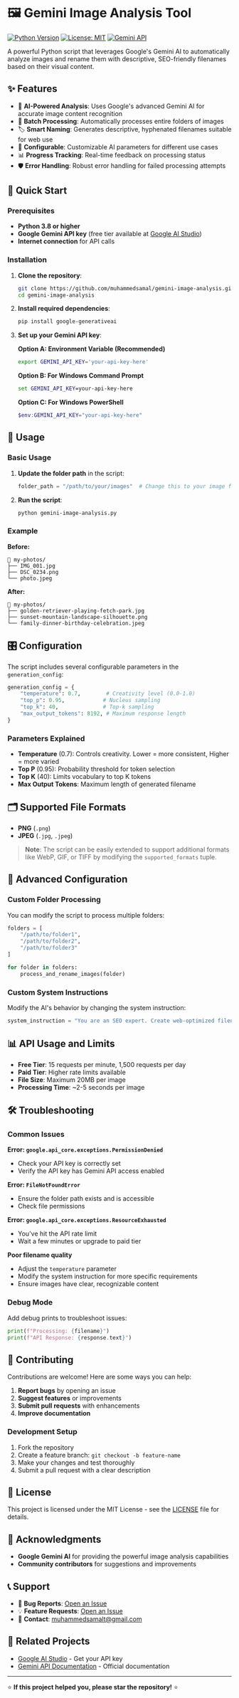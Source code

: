 # 🖼️ Gemini Image Analysis Tool

[![Python Version](https://img.shields.io/badge/python-3.8%2B-blue.svg)](https://www.python.org/downloads/)
[![License: MIT](https://img.shields.io/badge/License-MIT-yellow.svg)](https://opensource.org/licenses/MIT)
[![Gemini API](https://img.shields.io/badge/Powered%20by-Google%20Gemini-4285F4.svg)](https://ai.google.dev/)

A powerful Python script that leverages Google's Gemini AI to automatically analyze images and rename them with descriptive, SEO-friendly filenames based on their visual content.

## ✨ Features

- 🤖 **AI-Powered Analysis**: Uses Google's advanced Gemini AI for accurate image content recognition
- 📁 **Batch Processing**: Automatically processes entire folders of images
- 🏷️ **Smart Naming**: Generates descriptive, hyphenated filenames suitable for web use
- 🔧 **Configurable**: Customizable AI parameters for different use cases
- 📊 **Progress Tracking**: Real-time feedback on processing status
- 🛡️ **Error Handling**: Robust error handling for failed processing attempts

## 🚀 Quick Start

### Prerequisites

- **Python 3.8 or higher**
- **Google Gemini API key** (free tier available at [Google AI Studio](https://makersuite.google.com/app/apikey))
- **Internet connection** for API calls

### Installation

1. **Clone the repository**:
   ```bash
   git clone https://github.com/muhammedsamal/gemini-image-analysis.git
   cd gemini-image-analysis
   ```

2. **Install required dependencies**:
   ```bash
   pip install google-generativeai
   ```

3. **Set up your Gemini API key**:
   
   **Option A: Environment Variable (Recommended)**
   ```bash
   export GEMINI_API_KEY='your-api-key-here'
   ```
   
   **Option B: For Windows Command Prompt**
   ```cmd
   set GEMINI_API_KEY=your-api-key-here
   ```
   
   **Option C: For Windows PowerShell**
   ```powershell
   $env:GEMINI_API_KEY="your-api-key-here"
   ```

## 📖 Usage

### Basic Usage

1. **Update the folder path** in the script:
   ```python
   folder_path = "/path/to/your/images"  # Change this to your image folder
   ```

2. **Run the script**:
   ```bash
   python gemini-image-analysis.py
   ```

### Example

**Before:**
```
📁 my-photos/
├── IMG_001.jpg
├── DSC_0234.png
└── photo.jpeg
```

**After:**
```
📁 my-photos/
├── golden-retriever-playing-fetch-park.jpg
├── sunset-mountain-landscape-silhouette.png
└── family-dinner-birthday-celebration.jpeg
```

## 🎛️ Configuration

The script includes several configurable parameters in the `generation_config`:

```python
generation_config = {
    "temperature": 0.7,        # Creativity level (0.0-1.0)
    "top_p": 0.95,            # Nucleus sampling
    "top_k": 40,              # Top-k sampling
    "max_output_tokens": 8192, # Maximum response length
}
```

### Parameters Explained

- **Temperature** (0.7): Controls creativity. Lower = more consistent, Higher = more varied
- **Top P** (0.95): Probability threshold for token selection
- **Top K** (40): Limits vocabulary to top K tokens
- **Max Output Tokens**: Maximum length of generated filename

## 🗂️ Supported File Formats

- **PNG** (`.png`)
- **JPEG** (`.jpg`, `.jpeg`)

> **Note**: The script can be easily extended to support additional formats like WebP, GIF, or TIFF by modifying the `supported_formats` tuple.

## 🔧 Advanced Configuration

### Custom Folder Processing

You can modify the script to process multiple folders:

```python
folders = [
    "/path/to/folder1",
    "/path/to/folder2", 
    "/path/to/folder3"
]

for folder in folders:
    process_and_rename_images(folder)
```

### Custom System Instructions

Modify the AI's behavior by changing the system instruction:

```python
system_instruction = "You are an SEO expert. Create web-optimized filenames with relevant keywords..."
```

## 📊 API Usage and Limits

- **Free Tier**: 15 requests per minute, 1,500 requests per day
- **Paid Tier**: Higher rate limits available
- **File Size**: Maximum 20MB per image
- **Processing Time**: ~2-5 seconds per image

## 🛠️ Troubleshooting

### Common Issues

**Error: `google.api_core.exceptions.PermissionDenied`**
- Check your API key is correctly set
- Verify the API key has Gemini API access enabled

**Error: `FileNotFoundError`**
- Ensure the folder path exists and is accessible
- Check file permissions

**Error: `google.api_core.exceptions.ResourceExhausted`**
- You've hit the API rate limit
- Wait a few minutes or upgrade to paid tier

**Poor filename quality**
- Adjust the `temperature` parameter
- Modify the system instruction for more specific requirements
- Ensure images have clear, recognizable content

### Debug Mode

Add debug prints to troubleshoot issues:

```python
print(f"Processing: {filename}")
print(f"API Response: {response.text}")
```

## 🤝 Contributing

Contributions are welcome! Here are some ways you can help:

1. **Report bugs** by opening an issue
2. **Suggest features** or improvements
3. **Submit pull requests** with enhancements
4. **Improve documentation**

### Development Setup

1. Fork the repository
2. Create a feature branch: `git checkout -b feature-name`
3. Make your changes and test thoroughly
4. Submit a pull request with a clear description

## 📄 License

This project is licensed under the MIT License - see the [LICENSE](LICENSE) file for details.

## 🙏 Acknowledgments

- **Google Gemini AI** for providing the powerful image analysis capabilities
- **Community contributors** for suggestions and improvements

## 📞 Support

- 🐛 **Bug Reports**: [Open an Issue](https://github.com/muhammedsamal/gemini-image-analysis/issues)
- 💡 **Feature Requests**: [Open an Issue](https://github.com/muhammedsamal/gemini-image-analysis/issues)
- 📧 **Contact**: [muhammedsamalt@gmail.com](mailto:muhammedsamalt@gmail.com)

## 🔗 Related Projects

- [Google AI Studio](https://makersuite.google.com/) - Get your API key
- [Gemini API Documentation](https://ai.google.dev/docs) - Official documentation

---

⭐ **If this project helped you, please star the repository!** ⭐
